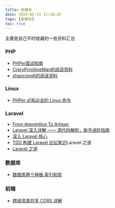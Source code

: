```yaml
---
title: 收藏夹
date: 2019-05-13 11:18:25
tags: [收藏夹]
toc: true
---
```


主要是自己平时收藏的一些资料汇总

### PHP

- [PHPer面试指南](https://legacy.gitbook.com/book/todayqq/phper)
- [CraryPrimitiveMan的阅读资料](https://github.com/CraryPrimitiveMan/reading)
- [zhaocong6的阅读资料](https://github.com/zhaocong6/Reading)

### Linux

- [PHPer 必知必会的 Linux 命令](https://linux.hellocode.name/)

### Laravel

- [From Apprentice To Artisan](http://fata.lapland.name/)
- [Laravel 深入详解 —— 源代码解析，新手进阶指南](https://github.com/xiaohuilam/laravel)
- [深入 Laravel 核心](https://learnku.com/docs/laravel-core-concept/5.5)
- [TDD 构建 Laravel 论坛笔记](https://learnku.com/docs/forum-in-laravel-tdd)Laravel 之道
- [Laravel 之道](https://learnku.com/docs/the-laravel-way/5.6)

### 数据库

- [数据库两个神器,索引和锁](https://segmentfault.com/a/1190000015738121)

### 前端

- [跨域资源共享 CORS 详解](http://www.ruanyifeng.com/blog/2016/04/cors.html)
